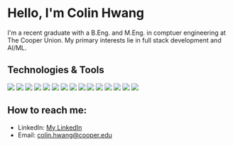 # Hello, I'm Colin Hwang

I'm a recent graduate with a B.Eng. and M.Eng. in comptuer engineering at The Cooper Union. My primary interests lie in full stack development and AI/ML. 

## Technologies & Tools

![](https://img.shields.io/badge/-C-informational?style=flat&logo=c&logoColor=white&color=2bbc8a)
![](https://img.shields.io/badge/-C++-informational?style=flat&logo=c%2B%2B&logoColor=white&color=2bbc8a)
![](https://img.shields.io/badge/-CSharp-informational?style=flat&logo=c-sharp&logoColor=white&color=2bbc8a)
![](https://img.shields.io/badge/-Python-informational?style=flat&logo=python&logoColor=white&color=2bbc8a)
![](https://img.shields.io/badge/-Java-informational?style=flat&logo=java&logoColor=white&color=2bbc8a)
![](https://img.shields.io/badge/-JavaScript-informational?style=flat&logo=javascript&logoColor=white&color=2bbc8a)
![](https://img.shields.io/badge/-MATLAB-informational?style=flat&logo=matlab&logoColor=white&color=2bbc8a)
![](https://img.shields.io/badge/-MySQL-informational?style=flat&logo=mysql&logoColor=white&color=2bbc8a)
![](https://img.shields.io/badge/-MongoDB-informational?style=flat&logo=mongodb&logoColor=white&color=2bbc8a)
![](https://img.shields.io/badge/-Redis-informational?style=flat&logo=redis&logoColor=white&color=2bbc8a)
![](https://img.shields.io/badge/-React-informational?style=flat&logo=react&logoColor=white&color=2bbc8a)
![](https://img.shields.io/badge/-Next.js-informational?style=flat&logo=next.js&logoColor=white&color=2bbc8a)
![](https://img.shields.io/badge/-Unity-informational?style=flat&logo=unity&logoColor=white&color=2bbc8a)
![](https://img.shields.io/badge/-Git-informational?style=flat&logo=git&logoColor=white&color=2bbc8a)
![](https://img.shields.io/badge/-Linux-informational?style=flat&logo=linux&logoColor=white&color=2bbc8a)

## How to reach me:

- LinkedIn: [My LinkedIn](https://www.linkedin.com/in/colin-hwang-dev/)
- Email: [colin.hwang@cooper.edu](mailto:hcolin0910@gmail.com)


